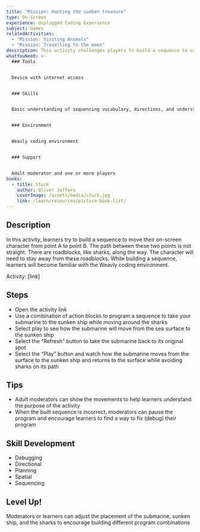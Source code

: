 ```yaml
---
title: "Mission: Hunting the sunken treasure"
type: On-Screen
experience: Unplugged Coding Experience
subject: Games
relatedActivities:
  - "Mission: Visiting Animals"
  - "Mission: Travelling to the moon"
description: This activity challenges players to build a sequence to complete a mission.
whatYouNeed: >-
  ### Tools


  Device with internet access


  ### Skills


  Basic understanding of sequencing vocabulary, directions, and understanding of the selected coding environment


  ### Environment


  Weavly coding environment


  ### Support


  Adult moderator and one or more players
books:
  - title: Stuck
    author: Oliver Jeffers
    coverImage: /assets/media/stuck.jpg
    link: /learn/resources/picture-book-list/
---
```

## Description

In this activity, learners try to build a sequence to move their on-screen character from point A to point B. The path between these two points is not straight. There are roadblocks, like sharks, along the way. The character will need to stay away from these roadblocks. While building a sequence, learners will become familiar with the Weavly coding environment.

Activity: \[link]

## Steps

* Open the activity link
* Use a combination of action blocks to program a sequence to take your submarine to the sunken ship while moving around the sharks
* Select play to see how the submarine will move from the sea surface to the sunken ship
* Select the “Refresh” button to take the submarine back to its original spot
* Select the “Play” button and watch how the submarine moves from the surface to the sunken ship and returns to the surface while avoiding sharks on its path

## Tips

* Adult moderators can show the movements to help learners understand the purpose of the activity
* When the built sequence is incorrect, moderators can pause the program and encourage learners to find a way to fix (debug) their program

## Skill Development

* Debugging
* Directional
* Planning
* Spatial
* Sequencing

## Level Up!

Moderators or learners can adjust the placement of the submarine, sunken ship, and the sharks to encourage building different program combinations